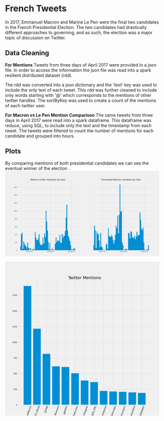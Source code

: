 # French Tweets
In 2017, Emmanuel Macron and Marine Le Pen were the final two candidates in the French Presidential Election. The two candidates had drastically different approaches to governing, and as such, the election was a major topic of discussion on Twitter.

## Data Cleaning
**For Mentions**
Tweets from three days of April 2017 were provided in a json file. In order to access the information the json file was read into a spark resilient distributed dataset (rdd). 

The rdd was converted into a json dictionary and the 'text' key was used to include the only text of each tweet. This rdd was further cleaned to include only words starting with '@' which corresponds to the mentions of other twitter handles. The sortByKey was used to create a count of the mentions of each twitter user. 

**For Macron vs Le Pen Mention Comparison**
The same tweets from three days in April 2017 were read into a spark dataframe. This dataframe was reduce, using SQL, to include only the text and the timestamp from each tweet. The tweets were filtered to count the number of mentions for each candidate and grouped into hours. 

## Plots

By comparing mentions of both presidential candidates we can see the eventual winner of the election . 
![img](img/MLP_Marcon_together.png)





![img](img/Mentions.png)